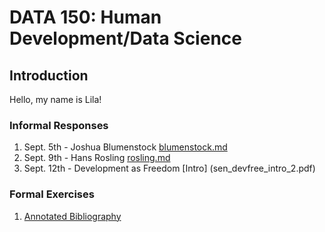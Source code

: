 # DATA 150: Human Development/Data Science

## Introduction

Hello, my name is Lila! 

### Informal Responses

1. Sept. 5th - Joshua Blumenstock [blumenstock.md](blumenstock.md)
2. Sept. 9th - Hans Rosling [rosling.md](rosling.md)
3. Sept. 12th - Development as Freedom [Intro] (sen_devfree_intro_2.pdf)

### Formal Exercises

1. [Annotated Bibliography](...)
